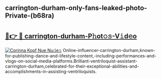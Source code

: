 ## carrington-durham-only-fans​-leaked-photo​-Private-(b68ra)


# <h2><a href="https://mediaupload.pro?title=carrington-durham&ref=git">🔗👉 🔴 carrington-durham-P𝚑ot𝚘𝚜-V𝚒d𝚎o</a></h2>

[![Corinna Kopf Nue Nu𝚍e𝚜](https://i.imgur.com/0qMVB7G.gif)](https://mediaupload.pro?title=carrington-durham&ref=git)
Online-influencer-carrington-durham,known-for-publishing-dance-and-lifestyle-content,-including-performances-and-vlogs-on-social-media-platforms.Brilliant-ventriloquist-assistant-carrington-durham,celebrated-for-their-exceptional-abilities-and-accomplishments-in-assisting-ventriloquists.  